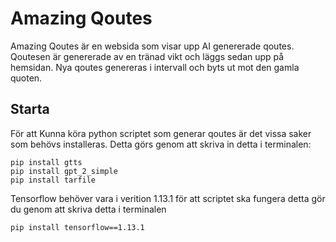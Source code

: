 # Amazing Qoutes

Amazing Qoutes är en websida som visar upp AI genererade qoutes. Qoutesen är genererade av en tränad vikt och läggs sedan upp på hemsidan. Nya qoutes genereras i intervall och byts ut mot den gamla quoten.

## Starta

För att Kunna köra python scriptet som generar qoutes är det vissa saker som behövs installeras. Detta görs genom att skriva in detta i terminalen:
```
pip install gtts
pip install gpt_2_simple
pip install tarfile
```
Tensorflow behöver vara i verition 1.13.1 för att scriptet ska fungera detta gör du genom att skriva detta i terminalen
```
pip install tensorflow==1.13.1
```
